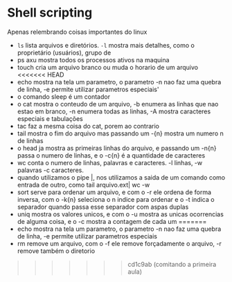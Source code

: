 # Shell scripting

<!-- Principais comandos linux -->
Apenas relembrando coisas importantes do linux
- `ls` lista arquivos e diretórios. `-l` mostra mais detalhes, como o proprietário (usuários), grupo de
- ps axu mostra todos os processos ativos na maquina
- touch cria um arquivo branco ou muda o horario de um arquivo
<<<<<<< HEAD
- echo mostra na tela um parametro, o parametro -n nao faz uma quebra de linha, -e permite utilizar parametros especiais'
- o comando sleep é um contador
- o cat mostra o conteudo de um arquivo, -b enumera as linhas que nao estao em branco, -n enumera todas as linhas, -A mostra caracteres especiais e tabulações
- tac faz a mesma coisa do cat, porem ao contrario
- tail mostra o fim do arquivo mas passando um -{n} mostra um numero n de linhas
- o head ja mostra as primeiras linhas do arquivo, e passando um -n{n} passa o numero de linhas, e o -c{n} é a quantidade de caracteres
- wc conta o numero de linhas, palavras e caracteres. -l linhas, -w palavras -c caracteres.
- quando utilizamos o pipe |, nos utilizamos a saida de um comando como entrada de outro, como tail arquivo.ext| wc -w
- sort serve para ordenar um arquivo, e com o -r ele ordena de forma inversa, com o -k{n} seleciona o n indice para ordenar e o -t indica o separador quando passa esse separador com aspas duplas
- uniq mostra os valores unicos, e com o -u mostra as unicas ocorrencias de alguma coisa, e o -c mostra a contagem de cada um 
=======
- echo mostra na tela um parametro, o parametro -n nao faz uma quebra de linha, -e permite utilizar parametros especiais
- rm remove um arquivo, com o -f ele remove forçadamente o arquivo, -r remove também o  diretorio
>>>>>>> cd1c9ab (comitando a primeira aula)

